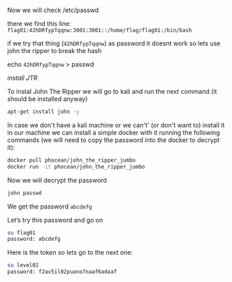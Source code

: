 Now we will check /etc/passwd

there we find this line: `flag01:42hDRfypTqqnw:3001:3001::/home/flag/flag01:/bin/bash`

if we try that thing (`42hDRfypTqqnw`) as password it doesnt work so lets use john the ripper to break the hash

echo `42hDRfypTqqnw` > passwd

*install JTR*

To instal John The Ripper we will go to kali and run the next command (it should be installed anyway)

```bash
apt-get install john -y
```

In case we don't have a kali machine or we can't' (or don't want to) install it in our machine we can install a simple docker with it running the following commands (we will need to copy the password into the docker to decrypt it):

```bash
docker pull phocean/john_the_ripper_jumbo
docker run -it phocean/john_the_ripper_jumbo
```


Now we will decrypt the password

```bash
john passwd
```

We get the password `abcdefg`

Let’s try this password and go on

```bash
su flag01
password: abcdefg
```

Here is the token so lets go to the next one:

```bash
su level02
password: f2av5il02puano7naaf6adaaf
```
